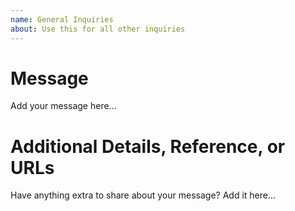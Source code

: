 ```yaml
---
name: General Inquiries
about: Use this for all other inquiries
---
```


# Message

Add your message here...

# Additional Details, Reference, or URLs

Have anything extra to share about your message? Add it here...
